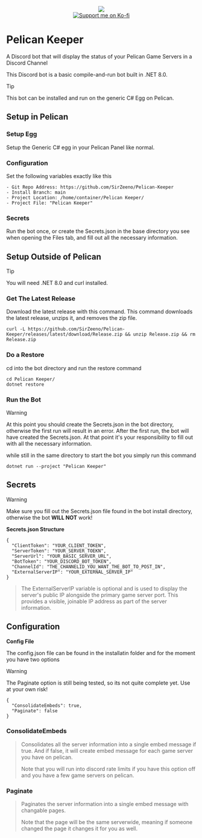 <p align="center">
  <img src="https://github.com/user-attachments/assets/3eb050aa-40c6-496f-94a3-8404987a6bf6"/><br>
  <a href="https://ko-fi.com/sirzeeno" target="_blank">
    <img src="https://ko-fi.com/img/githubbutton_sm.svg" alt="Support me on Ko-fi" />
  </a>
</p>

# Pelican Keeper
A Discord bot that will display the status of your Pelican Game Servers in a Discord Channel

This Discord bot is a basic compile-and-run bot built in .NET 8.0.
> [!TIP]
> This bot can be installed and run on the generic C# Egg on Pelican.

## Setup in Pelican

### Setup Egg

Setup the Generic C# egg in your Pelican Panel like normal.

### Configuration

Set the following variables exactly like this
```
- Git Repo Address: https://github.com/SirZeeno/Pelican-Keeper
- Install Branch: main
- Project Location: /home/container/Pelican Keeper/
- Project File: "Pelican Keeper"
```
### Secrets

Run the bot once, or create the Secrets.json in the base directory you see when opening the Files tab, and fill out all the necessary information.

## Setup Outside of Pelican
> [!TIP]
> You will need .NET 8.0 and curl installed.

### Get The Latest Release

Download the latest release with this command. This command downloads the latest release, unzips it, and removes the zip file.
```
curl -L https://github.com/SirZeeno/Pelican-Keeper/releases/latest/download/Release.zip && unzip Release.zip && rm Release.zip
```

### Do a Restore

cd into the bot directory and run the restore command
```
cd Pelican Keeper/
dotnet restore
```

### Run the Bot
> [!WARNING]
> At this point you should create the Secrets.json in the bot directory, otherwise the first run will result in an error.
> After the first run, the bot will have created the Secrets.json. At that point it's your responsibility to fill out with all the necessary information.

while still in the same directory to start the bot you simply run this command
```
dotnet run --project "Pelican Keeper"
```

## Secrets

> [!WARNING]
> Make sure you fill out the Secrets.json file found in the bot install directory, otherwise the bot **WILL NOT** work!

**Secrets.json Structure**
```
{
  "ClientToken": "YOUR_CLIENT_TOKEN",
  "ServerToken": "YOUR_SERVER_TOEKN",
  "ServerUrl": "YOUR_BASIC_SERVER_URL",
  "BotToken": "YOUR_DISCORD_BOT_TOKEN",
  "ChannelId": "THE_CHANNELID_YOU_WANT_THE_BOT_TO_POST_IN",
  "ExternalServerIP": "YOUR_EXTERNAL_SERVER_IP"
}
```
> The ExternalServerIP variable is optional and is used to display the server's public IP alongside the primary game server port. This provides a visible, joinable IP address as part of the server information.

## Configuration

**Config File**

The config.json file can be found in the installatin folder and for the moment you have two options
> [!WARNING]
> The Paginate option is still being tested, so its not quite complete yet. Use at your own risk!

```
{
  "ConsolidateEmbeds": true,
  "Paginate": false
}
```
### ConsolidateEmbeds

> Consolidates all the server information into a single embed message if true. And if false, it will create embed message for each game server you have on pelican.
> 
> Note that you will run into discord rate limits if you have this option off and you have a few game servers on pelican.

### Paginate

> Paginates the server information into a single embed message with changable pages.
> 
> Note that the page will be the same serverwide, meaning if someone changed the page it changes it for you as well.
